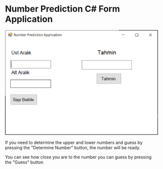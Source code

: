 <h1> Number Prediction C# Form Application </h1>

<img src="Application.PNG" alt="Number Prediction C# Form Application">

If you need to determine the upper and lower numbers and guess by pressing the "Determine Number" button, the number will be ready.

You can see how close you are to the number you can guess by pressing the "Guess" button
